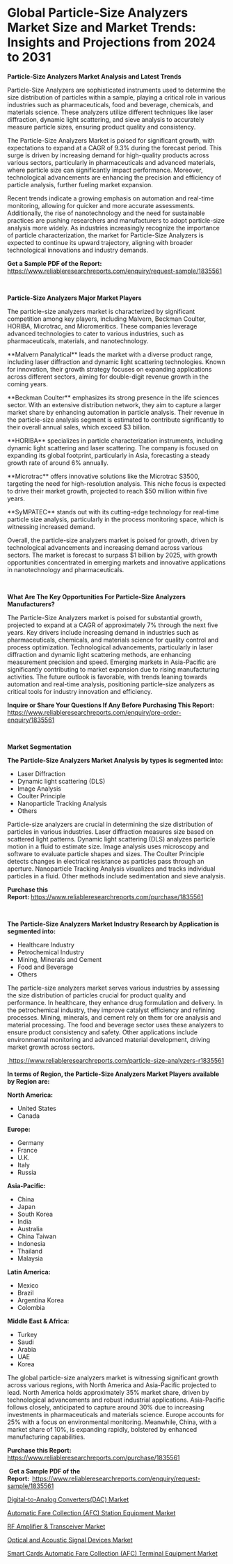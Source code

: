 <p><h1>Global Particle-Size Analyzers Market Size and Market Trends: Insights and Projections from 2024 to 2031</h1></p><p><strong>Particle-Size Analyzers Market Analysis and Latest Trends</strong></p>
<p><p>Particle-Size Analyzers are sophisticated instruments used to determine the size distribution of particles within a sample, playing a critical role in various industries such as pharmaceuticals, food and beverage, chemicals, and materials science. These analyzers utilize different techniques like laser diffraction, dynamic light scattering, and sieve analysis to accurately measure particle sizes, ensuring product quality and consistency.</p><p>The Particle-Size Analyzers Market is poised for significant growth, with expectations to expand at a CAGR of 9.3% during the forecast period. This surge is driven by increasing demand for high-quality products across various sectors, particularly in pharmaceuticals and advanced materials, where particle size can significantly impact performance. Moreover, technological advancements are enhancing the precision and efficiency of particle analysis, further fueling market expansion.</p><p>Recent trends indicate a growing emphasis on automation and real-time monitoring, allowing for quicker and more accurate assessments. Additionally, the rise of nanotechnology and the need for sustainable practices are pushing researchers and manufacturers to adopt particle-size analysis more widely. As industries increasingly recognize the importance of particle characterization, the market for Particle-Size Analyzers is expected to continue its upward trajectory, aligning with broader technological innovations and industry demands.</p></p>
<p><strong>Get a Sample PDF of the Report:&nbsp;</strong> <a href="https://www.reliableresearchreports.com/enquiry/request-sample/1835561?utm_campaign=28&utm_medium=2&utm_source=Github&utm_content=ia&utm_term=31122024&utm_id=particle-size-analyzers">https://www.reliableresearchreports.com/enquiry/request-sample/1835561</a></p>
<p>&nbsp;</p>
<p><strong>Particle-Size Analyzers Major Market Players</strong></p>
<p><p>The particle-size analyzers market is characterized by significant competition among key players, including Malvern, Beckman Coulter, HORIBA, Microtrac, and Micromeritics. These companies leverage advanced technologies to cater to various industries, such as pharmaceuticals, materials, and nanotechnology.</p><p>**Malvern Panalytical** leads the market with a diverse product range, including laser diffraction and dynamic light scattering technologies. Known for innovation, their growth strategy focuses on expanding applications across different sectors, aiming for double-digit revenue growth in the coming years.</p><p>**Beckman Coulter** emphasizes its strong presence in the life sciences sector. With an extensive distribution network, they aim to capture a larger market share by enhancing automation in particle analysis. Their revenue in the particle-size analysis segment is estimated to contribute significantly to their overall annual sales, which exceed $3 billion.</p><p>**HORIBA** specializes in particle characterization instruments, including dynamic light scattering and laser scattering. The company is focused on expanding its global footprint, particularly in Asia, forecasting a steady growth rate of around 6% annually.</p><p>**Microtrac** offers innovative solutions like the Microtrac S3500, targeting the need for high-resolution analysis. This niche focus is expected to drive their market growth, projected to reach $50 million within five years.</p><p>**SyMPATEC** stands out with its cutting-edge technology for real-time particle size analysis, particularly in the process monitoring space, which is witnessing increased demand.</p><p>Overall, the particle-size analyzers market is poised for growth, driven by technological advancements and increasing demand across various sectors. The market is forecast to surpass $1 billion by 2025, with growth opportunities concentrated in emerging markets and innovative applications in nanotechnology and pharmaceuticals.</p></p>
<p>&nbsp;</p>
<p><strong>What Are The Key Opportunities For Particle-Size Analyzers Manufacturers?</strong></p>
<p><p>The Particle-Size Analyzers market is poised for substantial growth, projected to expand at a CAGR of approximately 7% through the next five years. Key drivers include increasing demand in industries such as pharmaceuticals, chemicals, and materials science for quality control and process optimization. Technological advancements, particularly in laser diffraction and dynamic light scattering methods, are enhancing measurement precision and speed. Emerging markets in Asia-Pacific are significantly contributing to market expansion due to rising manufacturing activities. The future outlook is favorable, with trends leaning towards automation and real-time analysis, positioning particle-size analyzers as critical tools for industry innovation and efficiency.</p></p>
<p><strong>Inquire or Share Your Questions If Any Before Purchasing This Report:</strong> <a href="https://www.reliableresearchreports.com/enquiry/pre-order-enquiry/1835561?utm_campaign=28&utm_medium=2&utm_source=Github&utm_content=ia&utm_term=31122024&utm_id=particle-size-analyzers">https://www.reliableresearchreports.com/enquiry/pre-order-enquiry/1835561</a></p>
<p>&nbsp;</p>
<p><strong>Market Segmentation</strong></p>
<p><strong>The Particle-Size Analyzers Market Analysis by types is segmented into:</strong></p>
<p><ul><li>Laser Diffraction</li><li>Dynamic light scattering (DLS)</li><li>Image Analysis</li><li>Coulter Principle</li><li>Nanoparticle Tracking Analysis</li><li>Others</li></ul></p>
<p><p>Particle-size analyzers are crucial in determining the size distribution of particles in various industries. Laser diffraction measures size based on scattered light patterns. Dynamic light scattering (DLS) analyzes particle motion in a fluid to estimate size. Image analysis uses microscopy and software to evaluate particle shapes and sizes. The Coulter Principle detects changes in electrical resistance as particles pass through an aperture. Nanoparticle Tracking Analysis visualizes and tracks individual particles in a fluid. Other methods include sedimentation and sieve analysis.</p></p>
<p><strong>Purchase this Report:&nbsp;</strong><a href="https://www.reliableresearchreports.com/purchase/1835561?utm_campaign=28&utm_medium=2&utm_source=Github&utm_content=ia&utm_term=31122024&utm_id=particle-size-analyzers">https://www.reliableresearchreports.com/purchase/1835561</a></p>
<p>&nbsp;</p>
<p><strong>The Particle-Size Analyzers Market Industry Research by Application is segmented into:</strong></p>
<p><ul><li>Healthcare Industry</li><li>Petrochemical Industry</li><li>Mining, Minerals and Cement</li><li>Food and Beverage</li><li>Others</li></ul></p>
<p><p>The particle-size analyzers market serves various industries by assessing the size distribution of particles crucial for product quality and performance. In healthcare, they enhance drug formulation and delivery. In the petrochemical industry, they improve catalyst efficiency and refining processes. Mining, minerals, and cement rely on them for ore analysis and material processing. The food and beverage sector uses these analyzers to ensure product consistency and safety. Other applications include environmental monitoring and advanced material development, driving market growth across sectors.</p></p>
<p><a href="https://www.reliableresearchreports.com/particle-size-analyzers-r1835561?utm_campaign=28&utm_medium=2&utm_source=Github&utm_content=ia&utm_term=31122024&utm_id=particle-size-analyzers">&nbsp;https://www.reliableresearchreports.com/particle-size-analyzers-r1835561</a></p>
<p><strong>In terms of Region, the Particle-Size Analyzers Market Players available by Region are:</strong></p>
<p>
    <p> <strong> North America: </strong>
        <ul>
            <li>United States</li>
            <li>Canada</li>
        </ul>
        </p> 
    <p> <strong> Europe: </strong>
        <ul>
            <li>Germany</li>
            <li>France</li>
            <li>U.K.</li>
            <li>Italy</li>
            <li>Russia</li>
        </ul>
        </p> 
    <p> <strong> Asia-Pacific: </strong>
        <ul>
            <li>China</li>
            <li>Japan</li>
            <li>South Korea</li>
            <li>India</li>
            <li>Australia</li>
            <li>China Taiwan</li>
            <li>Indonesia</li>
            <li>Thailand</li>
            <li>Malaysia</li>
        </ul>
        </p> 
    <p> <strong> Latin America: </strong>
        <ul>
            <li>Mexico</li>
            <li>Brazil</li>
            <li>Argentina Korea</li>
            <li>Colombia</li>
        </ul>
        </p> 
    <p> <strong> Middle East & Africa: </strong>
        <ul>
            <li>Turkey</li>
            <li>Saudi</li>
            <li>Arabia</li>
            <li>UAE</li>
            <li>Korea</li>
        </ul>
    </p>
    </p>
<p><p>The global particle-size analyzers market is witnessing significant growth across various regions, with North America and Asia-Pacific projected to lead. North America holds approximately 35% market share, driven by technological advancements and robust industrial applications. Asia-Pacific follows closely, anticipated to capture around 30% due to increasing investments in pharmaceuticals and materials science. Europe accounts for 25% with a focus on environmental monitoring. Meanwhile, China, with a market share of 10%, is expanding rapidly, bolstered by enhanced manufacturing capabilities.</p></p>
<p><strong>Purchase this Report: </strong><a href="https://www.reliableresearchreports.com/purchase/1835561?utm_campaign=28&utm_medium=2&utm_source=Github&utm_content=ia&utm_term=31122024&utm_id=particle-size-analyzers">https://www.reliableresearchreports.com/purchase/1835561</a></p>
<p>&nbsp;<strong>Get a Sample PDF of the Report:&nbsp;&nbsp;</strong><a href="https://www.reliableresearchreports.com/enquiry/request-sample/1835561?utm_campaign=28&utm_medium=2&utm_source=Github&utm_content=ia&utm_term=31122024&utm_id=particle-size-analyzers">https://www.reliableresearchreports.com/enquiry/request-sample/1835561</a></p>
<p><strong></strong></p>
<p><p><a href="https://github.com/locarol73/Market-Research-Report-List-1/blob/main/digital-to-analog-convertersdac-market.md?utm_campaign=28&utm_medium=2&utm_source=Github&utm_content=ia&utm_term=31122024&utm_id=particle-size-analyzers">Digital-to-Analog Converters(DAC) Market</a></p><p><a href="https://github.com/LilianFaulkner65/Market-Research-Report-List-1/blob/main/automatic-fare-collection-afc-station-equipment-market.md?utm_campaign=28&utm_medium=2&utm_source=Github&utm_content=ia&utm_term=31122024&utm_id=particle-size-analyzers">Automatic Fare Collection (AFC) Station Equipment Market</a></p><p><a href="https://github.com/rileymgdorcas/Market-Research-Report-List-1/blob/main/rf-amplifier-transceiver-market.md?utm_campaign=28&utm_medium=2&utm_source=Github&utm_content=ia&utm_term=31122024&utm_id=particle-size-analyzers">RF Amplifier & Transceiver Market</a></p><p><a href="https://github.com/lehumiston1971679/Market-Research-Report-List-1/blob/main/optical-and-acoustic-signal-devices-market.md?utm_campaign=28&utm_medium=2&utm_source=Github&utm_content=ia&utm_term=31122024&utm_id=particle-size-analyzers">Optical and Acoustic Signal Devices Market</a></p><p><a href="https://github.com/SamiaChowdhury801/Market-Research-Report-List-1/blob/main/smart-cards-automatic-fare-collection-afc-terminal-equipment-market.md?utm_campaign=28&utm_medium=2&utm_source=Github&utm_content=ia&utm_term=31122024&utm_id=particle-size-analyzers">Smart Cards Automatic Fare Collection (AFC) Terminal Equipment Market</a></p></p>